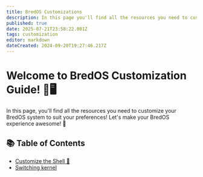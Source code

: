 ```yaml
---
title: BredOS Customizations
description: In this page you'll find all the resources you need to customize your BredOS system to suit your preferences! Let's make your BredOS experience awesome! 🚀
published: true
date: 2025-07-21T23:58:22.001Z
tags: customization
editor: markdown
dateCreated: 2024-09-20T19:27:46.217Z
---
```


# Welcome to BredOS Customization Guide! 🎉🖥️

In this page, you'll find all the resources you need to customize your BredOS system to suit your preferences! Let's make your BredOS experience awesome! 🚀

## 📚 Table of Contents

- [Customize the Shell 🐚](/customizations/shell-customization)
- [Switching kernel](/customizations/switching-kernel)